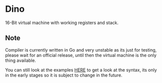 # Dino

16-Bit virtual machine with working registers and stack.

## Note

Compiler is currently written in Go and very unstable as its just for testing, please wait for an official release, until then the virtual machine is the only thing available.

You can still look at the examples [HERE](https://github.com/cookieforpres/dino/tree/main/examples) to get a look at the syntax, its only in the early stages so it is subject to change in the future.
